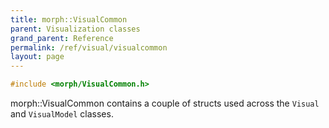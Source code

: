 ```yaml
---
title: morph::VisualCommon
parent: Visualization classes
grand_parent: Reference
permalink: /ref/visual/visualcommon
layout: page
---
```

```c++
#include <morph/VisualCommon.h>
```
morph::VisualCommon contains a couple of structs used across the `Visual` and `VisualModel` classes.